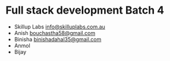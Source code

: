 # Full stack development Batch 4
* Skillup Labs <info@skilluplabs.com.au>
* Anish  <bouchastha58@gmail.com>
* Binisha <binishadahal35@gmail.com> 
* Anmol
* Bijay

